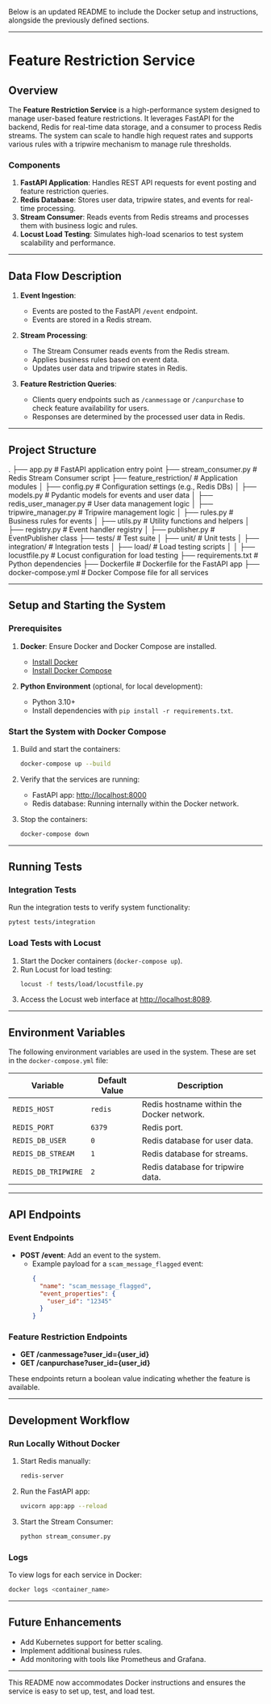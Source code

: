 Below is an updated README to include the Docker setup and instructions, alongside the previously defined sections.

---

# Feature Restriction Service

## Overview

The **Feature Restriction Service** is a high-performance system designed to manage user-based feature restrictions. It leverages FastAPI for the backend, Redis for real-time data storage, and a consumer to process Redis streams. The system can scale to handle high request rates and supports various rules with a tripwire mechanism to manage rule thresholds.

### Components

1. **FastAPI Application**: Handles REST API requests for event posting and feature restriction queries.
2. **Redis Database**: Stores user data, tripwire states, and events for real-time processing.
3. **Stream Consumer**: Reads events from Redis streams and processes them with business logic and rules.
4. **Locust Load Testing**: Simulates high-load scenarios to test system scalability and performance.

---

## Data Flow Description

1. **Event Ingestion**:
   - Events are posted to the FastAPI `/event` endpoint.
   - Events are stored in a Redis stream.

2. **Stream Processing**:
   - The Stream Consumer reads events from the Redis stream.
   - Applies business rules based on event data.
   - Updates user data and tripwire states in Redis.

3. **Feature Restriction Queries**:
   - Clients query endpoints such as `/canmessage` or `/canpurchase` to check feature availability for users.
   - Responses are determined by the processed user data in Redis.

---
## Project Structure

.
├── app.py                       # FastAPI application entry point
├── stream_consumer.py           # Redis Stream Consumer script
├── feature_restriction/         # Application modules
│   ├── config.py                # Configuration settings (e.g., Redis DBs)
│   ├── models.py                # Pydantic models for events and user data
│   ├── redis_user_manager.py    # User data management logic
│   ├── tripwire_manager.py      # Tripwire management logic
│   ├── rules.py                 # Business rules for events
│   ├── utils.py                 # Utility functions and helpers
│   ├── registry.py              # Event handler registry
│   ├── publisher.py             # EventPublisher class
├── tests/                       # Test suite
│   ├── unit/                    # Unit tests
│   ├── integration/             # Integration tests
│   ├── load/                    # Load testing scripts
│   │   ├── locustfile.py        # Locust configuration for load testing
├── requirements.txt             # Python dependencies
├── Dockerfile                   # Dockerfile for the FastAPI app
├── docker-compose.yml           # Docker Compose file for all services


---
## Setup and Starting the System

### Prerequisites
1. **Docker**: Ensure Docker and Docker Compose are installed.
   - [Install Docker](https://docs.docker.com/get-docker/)
   - [Install Docker Compose](https://docs.docker.com/compose/install/)

2. **Python Environment** (optional, for local development):
   - Python 3.10+
   - Install dependencies with `pip install -r requirements.txt`.

### Start the System with Docker Compose

1. Build and start the containers:
   ```bash
   docker-compose up --build
   ```

2. Verify that the services are running:
   - FastAPI app: [http://localhost:8000](http://localhost:8000)
   - Redis database: Running internally within the Docker network.

3. Stop the containers:
   ```bash
   docker-compose down
   ```

---

## Running Tests

### Integration Tests
Run the integration tests to verify system functionality:
```bash
pytest tests/integration
```

### Load Tests with Locust
1. Start the Docker containers (`docker-compose up`).
2. Run Locust for load testing:
   ```bash
   locust -f tests/load/locustfile.py
   ```
3. Access the Locust web interface at [http://localhost:8089](http://localhost:8089).

---

## Environment Variables

The following environment variables are used in the system. These are set in the `docker-compose.yml` file:

| Variable       | Default Value | Description                              |
|----------------|---------------|------------------------------------------|
| `REDIS_HOST`   | `redis`       | Redis hostname within the Docker network. |
| `REDIS_PORT`   | `6379`        | Redis port.                             |
| `REDIS_DB_USER`| `0`           | Redis database for user data.           |
| `REDIS_DB_STREAM`| `1`         | Redis database for streams.             |
| `REDIS_DB_TRIPWIRE`| `2`       | Redis database for tripwire data.       |

---

## API Endpoints

### Event Endpoints
- **POST /event**: Add an event to the system.
  - Example payload for a `scam_message_flagged` event:
    ```json
    {
      "name": "scam_message_flagged",
      "event_properties": {
        "user_id": "12345"
      }
    }
    ```

### Feature Restriction Endpoints
- **GET /canmessage?user_id={user_id}**
- **GET /canpurchase?user_id={user_id}**

These endpoints return a boolean value indicating whether the feature is available.

---

## Development Workflow

### Run Locally Without Docker
1. Start Redis manually:
   ```bash
   redis-server
   ```
2. Run the FastAPI app:
   ```bash
   uvicorn app:app --reload
   ```
3. Start the Stream Consumer:
   ```bash
   python stream_consumer.py
   ```

### Logs
To view logs for each service in Docker:
```bash
docker logs <container_name>
```

---

## Future Enhancements
- Add Kubernetes support for better scaling.
- Implement additional business rules.
- Add monitoring with tools like Prometheus and Grafana.

---

This README now accommodates Docker instructions and ensures the service is easy to set up, test, and load test.